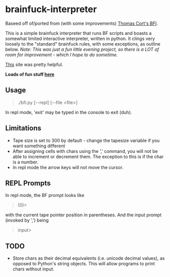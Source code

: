 # brainfuck-interpreter

Baseed off of/ported from (with some improvements) [Thomas Cort's BFI](http://esoteric.sange.fi/brainfuck/impl/interp/BFI.c).

This is a simple brainfuck interpreter that runs BF scripts and boasts a somewhat limited interactive interpreter, written in python.
It clings very loosely to the "standard" brainfuck rules, with some exceptions, as outline below.
*Note: This was just a fun little evening project, so there is a LOT of room for improvement - which I hope to do sometime.*

[This](https://esolangs.org/wiki/Brainfuck) site was pretty helpful.

**Loads of fun stuff [here](http://esoteric.sange.fi/brainfuck/)**

## Usage
> ./bfi.py \[--repl\] \[--file \<file\>\]

In repl mode, 'exit' may be typed in the console to exit (duh).

## Limitations
* Tape size is set to 300 by default - change the tapesize variable if you want something different
* After assigning cells with chars using the ',' command, you will not be able to increment or decrement them. The exception to this is if the char is a number.
* In repl mode the arrow keys will not move the cursor.

## REPL Prompts
In repl mode, the BF prompt looks like
> (0)\> 

with the current tape pointer position in  parentheses.
And the input prompt (invoked by ',') being
> input\> 

## TODO
* Store chars as their decimal equivalents (i.e. unicode decimal values), as opposed to Python's string objects. This will allow programs to print chars without input.
